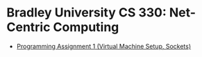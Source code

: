 # Bradley University CS 330: Net-Centric Computing

* [Programming Assignment 1 (Virtual Machine Setup, Sockets)](https://github.com/CSIS-BU/CS330-SP21-Assignments/tree/main/assignments/assignment1)
